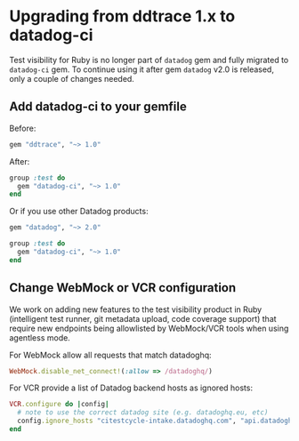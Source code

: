 # Upgrading from ddtrace 1.x to datadog-ci

Test visibility for Ruby is no longer part of `datadog` gem and fully migrated to
`datadog-ci` gem. To continue using it after gem `datadog` v2.0 is released, only a
couple of changes needed.

## Add datadog-ci to your gemfile

Before:

```ruby
gem "ddtrace", "~> 1.0"
```

After:

```ruby
group :test do
  gem "datadog-ci", "~> 1.0"
end
```

Or if you use other Datadog products:

```ruby
gem "datadog", "~> 2.0"

group :test do
  gem "datadog-ci", "~> 1.0"
end
```

## Change WebMock or VCR configuration

We work on adding new features to the test visibility product in Ruby (intelligent test runner, git metadata upload, code coverage support) that require new endpoints being allowlisted by WebMock/VCR tools when using agentless mode.

For WebMock allow all requests that match datadoghq:

```ruby
WebMock.disable_net_connect!(:allow => /datadoghq/)
```

For VCR provide a list of Datadog backend hosts as ignored hosts:

```ruby
VCR.configure do |config|
  # note to use the correct datadog site (e.g. datadoghq.eu, etc)
  config.ignore_hosts "citestcycle-intake.datadoghq.com", "api.datadoghq.com", "citestcov-intake.datadoghq.com"
end
```
